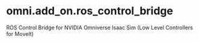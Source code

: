 # omni.add_on.ros_control_bridge
ROS Control Bridge for NVIDIA Omniverse Isaac Sim (Low Level Controllers for MoveIt)
